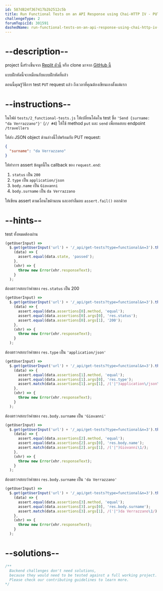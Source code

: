 ```yaml
---
id: 587d824f367417b2b2512c5b
title: Run Functional Tests on an API Response using Chai-HTTP IV - PUT method
challengeType: 2
forumTopicId: 301591
dashedName: run-functional-tests-on-an-api-response-using-chai-http-iv---put-method
---
```


# --description--

project นี้สร้างขึ้นจาก [Replit ตัวนี้](https://replit.com/github/freeCodeCamp/boilerplate-mochachai) หรือ clone มาจาก [GitHub นี้](https://github.com/freeCodeCamp/boilerplate-mochachai/)

แบบฝึกหัดนี้จะเหมือนกับแบบฝึกหัดที่แล้ว 

ตอนนี้คุณรู้วิธีการ test `PUT` request แล้ว ถึงเวลาที่คุณต้องเขียนเองตั้งแต่แรก 

# --instructions--

ในไฟล์ `tests/2_functional-tests.js` ให้เปลี่ยนโค้ดใน test ชื่อ `'Send {surname: "da Verrazzano"}'` (`// #4`) ให้ใช้ method `put` และ `send` เพื่อทดสอบ endpoint `/travellers`

ให้ส่ง JSON object ด้านล่างนี้ไปพร้อมกับ PUT request: 

```json
{
  "surname": "da Verrazzano"
}
``` 

ให้ทำการ assert ข้อมูลนี้ใน callback ของ `request.end`:

1. `status` เป็น `200`
2. `type` เป็น `application/json`
3. `body.name` เป็น `Giovanni`
4. `body.surname` เป็น `da Verrazzano` 

ให้เขียน assert ตามเงื่อนไขด้านบน และอย่าลืมลบ `assert.fail()` ออกด้วย 

# --hints--

test ทั้งหมดต้องผ่าน

```js
(getUserInput) =>
  $.get(getUserInput('url') + '/_api/get-tests?type=functional&n=3').then(
    (data) => {
      assert.equal(data.state, 'passed');
    },
    (xhr) => {
      throw new Error(xhr.responseText);
    }
  );
```

ต้องตรวจสอบว่าค่าของ `res.status` เป็น 200

```js
(getUserInput) =>
  $.get(getUserInput('url') + '/_api/get-tests?type=functional&n=3').then(
    (data) => {
      assert.equal(data.assertions[0].method, 'equal');
      assert.equal(data.assertions[0].args[0], 'res.status');
      assert.equal(data.assertions[0].args[1], '200');
    },
    (xhr) => {
      throw new Error(xhr.responseText);
    }
  );
```

ต้องตรวจสอบว่าค่าของ  `res.type` เป็น `'application/json'`

```js
(getUserInput) =>
  $.get(getUserInput('url') + '/_api/get-tests?type=functional&n=3').then(
    (data) => {
      assert.equal(data.assertions[1].method, 'equal');
      assert.equal(data.assertions[1].args[0], 'res.type');
      assert.match(data.assertions[1].args[1], /('|")application\/json\1/);
    },
    (xhr) => {
      throw new Error(xhr.responseText);
    }
  );
```

ต้องตรวจสอบว่าค่าของ `res.body.surname` เป็น  `'Giovanni'`

```js
(getUserInput) =>
  $.get(getUserInput('url') + '/_api/get-tests?type=functional&n=3').then(
    (data) => {
      assert.equal(data.assertions[2].method, 'equal');
      assert.equal(data.assertions[2].args[0], 'res.body.name');
      assert.match(data.assertions[2].args[1], /('|")Giovanni\1/);
    },
    (xhr) => {
      throw new Error(xhr.responseText);
    }
  );
```

ต้องตรวจสอบว่าค่าของ `res.body.surname` เป็น `'da Verrazzano'`

```js
(getUserInput) =>
  $.get(getUserInput('url') + '/_api/get-tests?type=functional&n=3').then(
    (data) => {
      assert.equal(data.assertions[3].method, 'equal');
      assert.equal(data.assertions[3].args[0], 'res.body.surname');
      assert.match(data.assertions[3].args[1], /('|")da Verrazzano\1/);
    },
    (xhr) => {
      throw new Error(xhr.responseText);
    }
  );
```

# --solutions--

```js
/**
  Backend challenges don't need solutions, 
  because they would need to be tested against a full working project. 
  Please check our contributing guidelines to learn more.
*/
```
